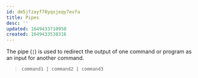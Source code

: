 ```yaml
---
id: dm5jfzayf70yqxjeqy7evfa
title: Pipes
desc: ''
updated: 1649433710950
created: 1649433538316
---
```


The pipe (`|`) is used to redirect the output of one command or program as an input for another command.
> `command1 | command2 | command3`
